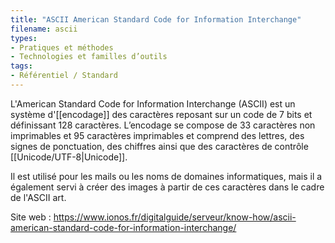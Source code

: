```yaml
---
title: "ASCII American Standard Code for Information Interchange"
filename: ascii
types:
- Pratiques et méthodes
- Technologies et familles d’outils
tags:
- Référentiel / Standard
---
```


L'American Standard Code for Information Interchange (ASCII) est un système d'[[encodage]] des caractères reposant sur un code de 7 bits et définissant 128 caractères. L’encodage se compose de 33 caractères non imprimables et 95 caractères imprimables et comprend des lettres, des signes de ponctuation, des chiffres ainsi que des caractères de contrôle [[Unicode/UTF-8|Unicode]]. 

Il est utilisé pour les mails ou les noms de domaines informatiques, mais il a également servi à créer des images à partir de ces caractères dans le cadre de l'ASCII art.

Site web : <https://www.ionos.fr/digitalguide/serveur/know-how/ascii-american-standard-code-for-information-interchange/>

